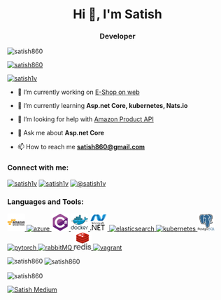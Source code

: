 <h1 align="center">Hi 👋, I'm Satish</h1>
<h3 align="center">Developer</h3>

<p align="left"> <img src="https://komarev.com/ghpvc/?username=satish860&label=Profile%20views&color=0e75b6&style=flat" alt="satish860" /> </p>

<p align="left"> <a href="https://github.com/ryo-ma/github-profile-trophy"><img src="https://github-profile-trophy.vercel.app/?username=satish860" alt="satish860" /></a> </p>

<p align="left"> <a href="https://twitter.com/satish1v" target="blank"><img src="https://img.shields.io/twitter/follow/satish1v?logo=twitter&style=for-the-badge" alt="satish1v" /></a> </p>

- 🔭 I’m currently working on [E-Shop on web](https://github.com/satish860/EshopOnWeb)

- 🌱 I’m currently learning **Asp.net Core, kubernetes, Nats.io**

- 🤝 I’m looking for help with [Amazon Product API](https://github.com/satish860/AmazonProductApi)

- 💬 Ask me about **Asp.net Core**

- 📫 How to reach me **satish860@gmail.com**

<h3 align="left">Connect with me:</h3>
<p align="left">
<a href="https://twitter.com/satish1v" target="blank"><img align="center" src="https://raw.githubusercontent.com/rahuldkjain/github-profile-readme-generator/master/src/images/icons/Social/twitter.svg" alt="satish1v" height="30" width="40" /></a>
<a href="https://linkedin.com/in/satish1v" target="blank"><img align="center" src="https://raw.githubusercontent.com/rahuldkjain/github-profile-readme-generator/master/src/images/icons/Social/linked-in-alt.svg" alt="satish1v" height="30" width="40" /></a>
<a href="https://medium.com/@satish1v" target="blank"><img align="center" src="https://raw.githubusercontent.com/rahuldkjain/github-profile-readme-generator/master/src/images/icons/Social/medium.svg" alt="@satish1v" height="30" width="40" /></a>
</p>

<h3 align="left">Languages and Tools:</h3>
<p align="left"> <a href="https://aws.amazon.com" target="_blank" rel="noreferrer"> <img src="https://raw.githubusercontent.com/devicons/devicon/master/icons/amazonwebservices/amazonwebservices-original-wordmark.svg" alt="aws" width="40" height="40"/> </a> <a href="https://azure.microsoft.com/en-in/" target="_blank" rel="noreferrer"> <img src="https://www.vectorlogo.zone/logos/microsoft_azure/microsoft_azure-icon.svg" alt="azure" width="40" height="40"/> </a> <a href="https://www.w3schools.com/cs/" target="_blank" rel="noreferrer"> <img src="https://raw.githubusercontent.com/devicons/devicon/master/icons/csharp/csharp-original.svg" alt="csharp" width="40" height="40"/> </a> <a href="https://www.docker.com/" target="_blank" rel="noreferrer"> <img src="https://raw.githubusercontent.com/devicons/devicon/master/icons/docker/docker-original-wordmark.svg" alt="docker" width="40" height="40"/> </a> <a href="https://dotnet.microsoft.com/" target="_blank" rel="noreferrer"> <img src="https://raw.githubusercontent.com/devicons/devicon/master/icons/dot-net/dot-net-original-wordmark.svg" alt="dotnet" width="40" height="40"/> </a> <a href="https://www.elastic.co" target="_blank" rel="noreferrer"> <img src="https://www.vectorlogo.zone/logos/elastic/elastic-icon.svg" alt="elasticsearch" width="40" height="40"/> </a> <a href="https://kubernetes.io" target="_blank" rel="noreferrer"> <img src="https://www.vectorlogo.zone/logos/kubernetes/kubernetes-icon.svg" alt="kubernetes" width="40" height="40"/> </a> <a href="https://www.postgresql.org" target="_blank" rel="noreferrer"> <img src="https://raw.githubusercontent.com/devicons/devicon/master/icons/postgresql/postgresql-original-wordmark.svg" alt="postgresql" width="40" height="40"/> </a> <a href="https://pytorch.org/" target="_blank" rel="noreferrer"> <img src="https://www.vectorlogo.zone/logos/pytorch/pytorch-icon.svg" alt="pytorch" width="40" height="40"/> </a> <a href="https://www.rabbitmq.com" target="_blank" rel="noreferrer"> <img src="https://www.vectorlogo.zone/logos/rabbitmq/rabbitmq-icon.svg" alt="rabbitMQ" width="40" height="40"/> </a> <a href="https://redis.io" target="_blank" rel="noreferrer"> <img src="https://raw.githubusercontent.com/devicons/devicon/master/icons/redis/redis-original-wordmark.svg" alt="redis" width="40" height="40"/> </a> <a href="https://www.vagrantup.com/" target="_blank" rel="noreferrer"> <img src="https://www.vectorlogo.zone/logos/vagrantup/vagrantup-icon.svg" alt="vagrant" width="40" height="40"/> </a> </p>

<p><img align="left" src="https://github-readme-stats.vercel.app/api/top-langs?username=satish860&show_icons=true&locale=en&layout=compact" alt="satish860" /></p>

<p>&nbsp;<img align="center" src="https://github-readme-stats.vercel.app/api?username=satish860&show_icons=true&locale=en" alt="satish860" /></p>

<p><img align="center" src="https://github-readme-streak-stats.herokuapp.com/?user=satish860&" alt="satish860" /></p>

[![Satish Medium](https://github-readme-medium.vercel.app/?username=satish860)](https://medium.com/@satish1v)

